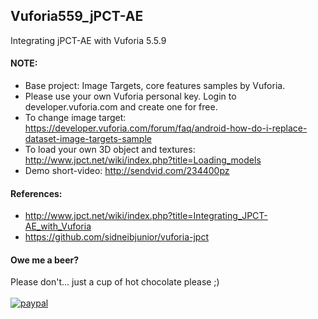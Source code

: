 ## Vuforia559_jPCT-AE
Integrating jPCT-AE with Vuforia 5.5.9

#### NOTE:
- Base project: Image Targets, core features samples by Vuforia.
- Please use your own Vuforia personal key. Login to developer.vuforia.com and create one for free.
- To change image target: https://developer.vuforia.com/forum/faq/android-how-do-i-replace-dataset-image-targets-sample
- To load your own 3D object and textures: http://www.jpct.net/wiki/index.php?title=Loading_models
- Demo short-video: http://sendvid.com/234400pz

#### References:
- http://www.jpct.net/wiki/index.php?title=Integrating_JPCT-AE_with_Vuforia
- https://github.com/sidneibjunior/vuforia-jpct

#### Owe me a beer?
Please don't... just a cup of hot chocolate please ;)
<br/><br/>[![paypal](https://www.paypalobjects.com/en_US/i/btn/btn_donateCC_LG.gif)](https://www.paypal.com/cgi-bin/webscr?cmd=_s-xclick&hosted_button_id=TB43XTVN59UF2)
